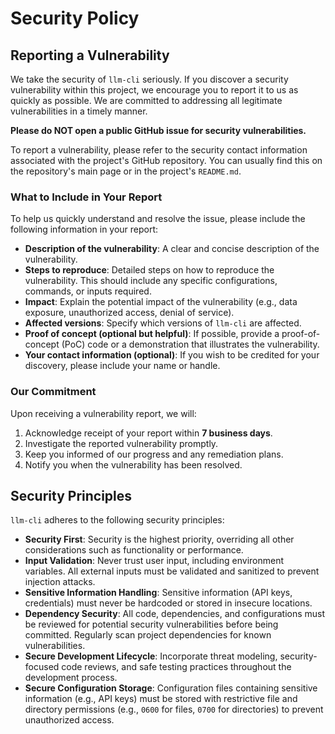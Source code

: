 # Security Policy

## Reporting a Vulnerability

We take the security of `llm-cli` seriously. If you discover a security vulnerability within this project, we encourage you to report it to us as quickly as possible. We are committed to addressing all legitimate vulnerabilities in a timely manner.

**Please do NOT open a public GitHub issue for security vulnerabilities.**

To report a vulnerability, please refer to the security contact information associated with the project's GitHub repository. You can usually find this on the repository's main page or in the project's `README.md`.

### What to Include in Your Report

To help us quickly understand and resolve the issue, please include the following information in your report:

*   **Description of the vulnerability**: A clear and concise description of the vulnerability.
*   **Steps to reproduce**: Detailed steps on how to reproduce the vulnerability. This should include any specific configurations, commands, or inputs required.
*   **Impact**: Explain the potential impact of the vulnerability (e.g., data exposure, unauthorized access, denial of service).
*   **Affected versions**: Specify which versions of `llm-cli` are affected.
*   **Proof of concept (optional but helpful)**: If possible, provide a proof-of-concept (PoC) code or a demonstration that illustrates the vulnerability.
*   **Your contact information (optional)**: If you wish to be credited for your discovery, please include your name or handle.

### Our Commitment

Upon receiving a vulnerability report, we will:

1.  Acknowledge receipt of your report within **7 business days**.
2.  Investigate the reported vulnerability promptly.
3.  Keep you informed of our progress and any remediation plans.
4.  Notify you when the vulnerability has been resolved.

## Security Principles

`llm-cli` adheres to the following security principles:

*   **Security First**: Security is the highest priority, overriding all other considerations such as functionality or performance.
*   **Input Validation**: Never trust user input, including environment variables. All external inputs must be validated and sanitized to prevent injection attacks.
*   **Sensitive Information Handling**: Sensitive information (API keys, credentials) must never be hardcoded or stored in insecure locations.
*   **Dependency Security**: All code, dependencies, and configurations must be reviewed for potential security vulnerabilities before being committed. Regularly scan project dependencies for known vulnerabilities.
*   **Secure Development Lifecycle**: Incorporate threat modeling, security-focused code reviews, and safe testing practices throughout the development process.
*   **Secure Configuration Storage**: Configuration files containing sensitive information (e.g., API keys) must be stored with restrictive file and directory permissions (e.g., `0600` for files, `0700` for directories) to prevent unauthorized access.
